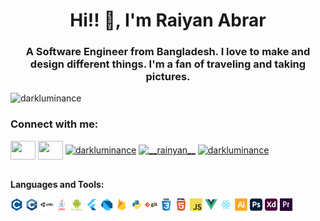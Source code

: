 <h1 align="center">Hi!! 👋, I'm Raiyan Abrar</h1>
<h3 align="center">A Software Engineer from Bangladesh. I love to make and design different things. I'm a fan of traveling and taking pictures.</h3>

<p align="left"> <img src="https://komarev.com/ghpvc/?username=darkluminance" alt="darkluminance" /> </p>

<p align="left">
<h3 align="left">Connect with me:</h3>
<a href="https://rye013.netlify.app" target="blank"><img align="center" src="https://cdn.jsdelivr.net/npm/simple-icons@3.0.1/icons/github.svg" alt="" height="30" width="40" /></a>
<a href="www.linkedin.com/in/raiyan-abrar-1b874717a" target="blank"><img align="center" src="https://cdn.jsdelivr.net/npm/simple-icons@3.0.1/icons/linkedin.svg" alt="" height="30" width="40" /></a>
<a href="https://fb.com/darkluminance" target="blank"><img align="center" src="https://cdn.jsdelivr.net/npm/simple-icons@3.0.1/icons/facebook.svg" alt="darkluminance" height="30" width="40" /></a>
<a href="https://instagram.com/__rainyan__" target="blank"><img align="center" src="https://cdn.jsdelivr.net/npm/simple-icons@3.0.1/icons/instagram.svg" alt="__rainyan__" height="30" width="40" /></a>
<a href="https://dribbble.com/darkluminance" target="blank"><img align="center" src="https://cdn.jsdelivr.net/npm/simple-icons@3.0.1/icons/dribbble.svg" alt="darkluminance" height="30" width="40" /></a>
<br> <br>

**Languages and Tools:**  

<code><img height="20" src="https://raw.githubusercontent.com/devicons/devicon/master/icons/c/c-plain.svg"></code>
<code><img height="20" src="https://raw.githubusercontent.com/github/explore/master/topics/cpp/cpp.png"></code>
<code><img height="20" src="https://raw.githubusercontent.com/github/explore/master/topics/unity/unity.png"></code>
<code><img height="20" src="https://raw.githubusercontent.com/devicons/devicon/master/icons/java/java-original-wordmark.svg"></code>
<code><img height="20" src="https://raw.githubusercontent.com/devicons/devicon/master/icons/android/android-plain-wordmark.svg"></code>
<code><img height="20" src="https://raw.githubusercontent.com/github/explore/master/topics/flutter/flutter.png"></code>
<code><img height="20" src="https://raw.githubusercontent.com/github/explore/master/topics/dart/dart.png"></code>
<code><img height="20" src="https://raw.githubusercontent.com/github/explore/master/topics/firebase/firebase.png"></code>
<code><img height="20" src="https://raw.githubusercontent.com/github/explore/master/topics/python/python.png"></code>
<code><img height="20" src="https://raw.githubusercontent.com/github/explore/master/topics/git/git.png"></code>
<code><img height="20" src="https://raw.githubusercontent.com/github/explore/80688e429a7d4ef2fca1e82350fe8e3517d3494d/topics/css/css.png"></code>
<code><img height="20" src="https://raw.githubusercontent.com/github/explore/80688e429a7d4ef2fca1e82350fe8e3517d3494d/topics/html/html.png"></code>
<code><img height="20" src="https://raw.githubusercontent.com/github/explore/master/topics/javascript/javascript.png"></code>
<code><img height="20" src="https://raw.githubusercontent.com/github/explore/80688e429a7d4ef2fca1e82350fe8e3517d3494d/topics/vue/vue.png"></code>
<code><img height="20" src="https://raw.githubusercontent.com/github/explore/80688e429a7d4ef2fca1e82350fe8e3517d3494d/topics/react/react.png"></code>
<code><img height="20" src="https://raw.githubusercontent.com/devicons/devicon/master/icons/illustrator/illustrator-plain.svg"></code>
<code><img height="20" src="https://raw.githubusercontent.com/devicons/devicon/master/icons/photoshop/photoshop-plain.svg"></code>
<code><img height="20" src="https://raw.githubusercontent.com/devicons/devicon/master/icons/xd/xd-plain.svg"></code>
<code><img height="20" src="https://raw.githubusercontent.com/devicons/devicon/master/icons/premierepro/premierepro-plain.svg"></code>
